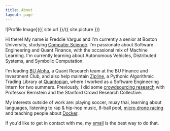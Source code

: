 ```yaml
---
title: About
layout: page
---
```

![Profile Image]({{ site.url }}/{{ site.picture }})

<p>
Hi there! My name is Freddie Vargus and I'm currently a senior at Boston University, studying <a href="http://www.bu.edu/cs/undergraduate/">Computer Science</a>. I'm passionate about Software Engineering and Quant Finance, with the occasional mix of Machine Learning. I'm currently learning about Autonomous Vehicles, Distributed Systems, and Symbolic Computation.
</p>
<p>
I'm leading <a href="https://github.com/bualpha">BU Alpha</a>, a Quant Research team at the BU Finance and Investment Club, and also help maintain <a href="https://github.com/quantopian/zipline">Zipline</a>, a Pythonic Algorithmic Trading Library at <a href="https://www.quantopian.com">Quantopian</a>, where I worked as a Software Engineering Intern for two summers. Previously, I did some <a href="http://hci.stanford.edu/publications/2017/crowdguilds/guilds.pdf">crowdsourcing research</a> with Professor Bernstein and the Stanford Crowd Research Collective.
</p>
<p>
My interests outside of work are: playing soccer, muay thai, learning about languages, listening to rap & hip-hop music, 8-ball pool, <a href="http://www.bostondrone.racing/">micro drone racing</a> and teaching people about <a href="https://github.com/docker/community/blob/master/Docker%20Education/students/Campus%20Ambassadors-guidelines.md">Docker</a>.
</p>

<p>
If you'd like to get in contact with me, my <a href="mailto:fvargus4@bu.edu">email</a> is the best way to do that.
</p>
